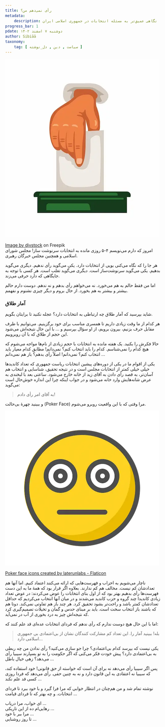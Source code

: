 ```yaml
---
title: رأی نمی‌دهم من؟
metadata:
    description: نگاهی عمیق‌تر به مسئله انتخابات در جمهوری اسلامی ایران
progress_bar: 1
pdate: دوشنبه ۷ اسفند ۱۴۰۲
author: Sibiāā
taxonomy:
    tag: [ سیاست , دین , دل_نوشته ]
---
```

![ نگاهی عمیق‌تر به مسئله انتخابات در جمهوری اسلامی ایران](india-general-election-illustration_24911-115308.webp?classes=center&loading=lazy)
<div class="align-center">
<a href="https://www.freepik.com/free-vector/india-general-election-illustration_145856236.htm#fromView=search&page=1&position=8&uuid=9721719f-31ab-45c5-b380-97169c6e6351">Image by djvstock</a> on Freepik
</div>
امروز که دارم می‌نویسم ۴-۵ روزی مانده به انتخابات سرنوشت ساز! مجلس شورای اسلامی و همچنین مجلس خبرگان رهبری. 

هر جا را که نگاه می‌کنی بویی از انتخابات دارد. یکی می‌گوید رأی ندهیم. دیگری می‌گوید بدهیم. یکی می‌گوید سرنوشت‌ساز است. دیگری می‌گوید تغلب است. هر کسی با توجه به جایگاهی که دارد حرفی می‌زند.

اما من فقط حالم به هم می‌خورد. نه می‌خواهم رأی بدهم و نه ندهم. دوست دارم حالم بیشتر و بیشتر به هم بخورد. از حال بروم و دیگر چیزی نشنوم و نفهمم.

### آمار طلاق

شاید بپرسید که آمار طلاق چه ارتباطی به انتخابات دارد؟ عجله نکنید تا برایتان بگویم. 

هر کدام از ما وقت زیادی داریم تا همسری مناسب برای خود برگزینیم. می‌توانیم با طرف مقابل حرف بزنیم، بیرون برویم، از او سؤال بپرسیم و ...  با این حال نتیجه‌اش می‌شود این حجم از طلاق که با آن روبروییم.

حالا فکرش را بکنید. یک هفته مانده به انتخابات با حجم زیادی از نام‌ها مواجه می‌شوم که هیچ کدام را نمی‌شناسم. کدام را باید انتخاب کنم؟ نمی‌دانم! مطابق کدام معیار باید انتخاب کنم؟ نمی‌دانم! اصلاً رأی بدهم؟ باز هم نمی‌دانم ...

یکی از اقوام ما در یکی از دوره‌های پیشین انتخابات ریاست جمهوری که تعداد کاندیدها خیلی خیلی کمتر از انتخابات مجلس است و در نتیجه تحقیق، شناسایی و انتخاب هم آسان‌تر، به قصد رأی دادن به آقای زید از خانه خارج می‌شود. ساعتی بعد با لبخندی به عرض شانه‌هایش وارد خانه می‌شود و در جواب اینکه چرا این اندازه خوش‌حال است می‌گوید:

> به آقای امر رأی دادم!

و ببینید چهرهٔ بی‌حالت 
(Poker Face)
مرا وقتی که با این واقعیت روبرو می‌شوم.


![ تصویر من!](poker-face.webp?classes=center)
<div class="align-center">
<a href="https://www.flaticon.com/free-icons/poker-face" title="poker face icons">Poker face icons created by laterunlabs - Flaticon</a>
</div>

ناچار می‌شویم به احزاب و فهرست‌هایی که ارائه می‌کنند اعتماد کنیم. اما آنها هم تعدادشان کم نیست. مخالف هم کم ندارند. بعلاوه اگر قرار بود که همهٔ ما به این دست فهرست‌ها رأی بدهیم بهتر بود که از اول بنای انتخابات را عوض می‌کردند: در عوض تعداد زیادی کاندیدا چند گروه و حزب کاندید می‌شدند و در میان آنها انتخاب می‌کردیم که حداقل تعدادشان کمتر باشد و راحت‌تر بشود تحقیق کرد. هر چند باز هم تفاوتی نمی‌کند. دوتا هم که باشند باز انتخاب سخت است. باید بر مبنای حدس و گمان و تخیلات تصمیم‌گیری کرد که نتیجه‌اش چیز به درد بخوری از آب در نمی‌آید.

اما با این حال هیچ دوست ندارم که رأی ندهم که فردای انتخابات عده‌ای قد علم کنند که:

> بله! ببینید آمار را. این تعداد کم مشارکت کنندگان نشان از بی‌اعتمادی بی جمهوری اسلامی دارد...

یکی نیست که بپرسد کدام بی‌اعتمادی؟ چرا جو سازی می‌کنید؟ رأی ندادن من چه ربطی به بی‌اعتمادی دارد؟ پیش خودت فکر می‌کنی که اگر حکومت را به تو بسپارند سیبیا رأی می‌دهد؟ زهی خیال باطل ...

پس اگر سیبیا رأی می‌دهد نه برای آن است که خواسته از حق قانونی! خود استفاده کند، که سیبیا نه اعتقادی به این قانون دارد و نه به چنین حقی. رأی می‌دهد که فردا روزی کسی قد علم نکند ...

نوشته تمام شد و من هم‌چنان در انتظار خوابی که مرا فرا گیرد و با خود ببرد تا فردای انتخابات. و چه بهتر که تا فردای قیامت ...

ای خواب، مرا دریاب ...  
رهایی‌ام ده از این تاریکی ...  
مرا ببر با خود ...  
تا روز روشنایی ...

